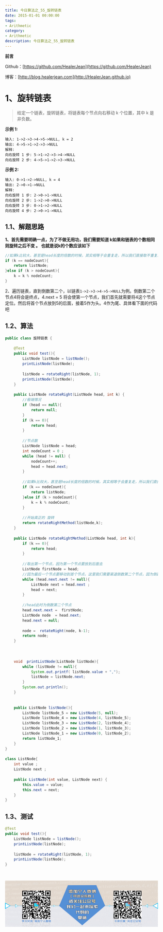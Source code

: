 ```yaml
---
title: 今日算法之_55_旋转链表
date: 2015-01-01 00:00:00
tags: 
- Arithmetic
category: 
- Arithmetic
description: 今日算法之_55_旋转链表
---
```


**前言**     

 Github：[https://github.com/HealerJean](https://github.com/HealerJean)         

 博客：[http://blog.healerjean.com](http://HealerJean.github.io)          



# 1、旋转链表
> 给定一个链表，旋转链表，将链表每个节点向右移动 k 个位置，其中 k 是非负数。
>
> 

**示例 1:**

```
输入: 1->2->3->4->5->NULL, k = 2
输出: 4->5->1->2->3->NULL
解释:
向右旋转 1 步: 5->1->2->3->4->NULL
向右旋转 2 步: 4->5->1->2->3->NULL
```

**示例 2:**

```
输入: 0->1->2->NULL, k = 4
输出: 2->0->1->NULL
解释:
向右旋转 1 步: 2->0->1->NULL
向右旋转 2 步: 1->2->0->NULL
向右旋转 3 步: 0->1->2->NULL
向右旋转 4 步: 2->0->1->NULL
```



## 1.1、解题思路 

**1、首先需要明确一点，为了不做无用功，我们需要知道 k如果和链表的个数相同则旋转之后不变  。  也就是说k的个数应该如下** 

```java
//如果k比较大，甚至是head长度的倍数的时候，其实相等于会重复走，所以我们直接取不重复的移动
if (k == nodeCount){
    return listNode;
}else if (k > nodeCount){
    k = k % nodeCount;
}
```

2、遍历链表，直到倒数第二个，以链表`1->2->3->4->5->NULL`为例。倒数第二个节点4将会是终点，4.next = 5 将会使第一个节点，我们首先就需要将4这个节点定位。然后将首个节点放到5的后面，接着5作为头。4作为尾、具体看下面的代码吧



## 1.2、算法

```java
public class 旋转链表 {

    @Test
    public void test(){
        ListNode listNode = listNode();
        printListNode(listNode);

        listNode = rotateRight(listNode, 1);
        printListNode(listNode);
    }

    public ListNode rotateRight(ListNode head, int k) {
        //极端情况
        if (head == null){
            return null;
        }
        if (k == 0){
            return head;
        }

        //节点数
        ListNode listNode = head;
        int nodeCount = 0 ;
        while (head != null) {
            nodeCount++;
            head = head.next;
        }

        //如果k比较大，甚至是head长度的倍数的时候，其实相等于会重复走，所以我们直接取不重复的移动
        if (k == nodeCount){
            return listNode;
        }else if (k > nodeCount){
            k = k % nodeCount;
        }

        //开始真正的 旋转
        return rotateRightMethod(listNode,k);
    }

    public ListNode rotateRightMethod(ListNode head, int k){
        if (k == 0){
            return head;
        }

        //取出第一个节点，因为第一个节点要放到后面去
        ListNode firstNode = head;
        //因为最后一个节点要移动到首个节点，这里我们需要渠道倒数第二个节点，因为倒数第二个节点将会作为最后一个节点
        while (head.next.next != null){
            ListNode next = head.next ;
            head = next;
        }

        //head此时为倒数第二个节点
        head.next.next =  firstNode;
        ListNode node  = head.next;
        head.next = null;

        node =  rotateRight(node, k-1);
        return node;
    }



    void  printListNode(ListNode listNode){
        while (listNode != null){
            System.out.printf( listNode.value + ",");
            listNode = listNode.next;
        }
        System.out.println();
    }


    public ListNode listNode(){
        ListNode listNode_5 = new ListNode(5, null);
        ListNode listNode_4 = new ListNode(4, listNode_5);
        ListNode listNode_3 = new ListNode(2, listNode_4);
        ListNode listNode_2 = new ListNode(1, listNode_3);
        ListNode listNode_1 = new ListNode(0, listNode_2);
        return listNode_1;
    }
}

class ListNode{
    int value ;
    ListNode next ;

    public ListNode(int value, ListNode next) {
        this.value = value;
        this.next = next;
    }
}

```




## 1.3、测试 

```java
@Test
public void test(){
    ListNode listNode = listNode();
    printListNode(listNode);

    listNode = rotateRight(listNode, 1);
    printListNode(listNode);
}
```





​          

![ContactAuthor](https://raw.githubusercontent.com/HealerJean/HealerJean.github.io/master/assets/img/artical_bottom.jpg)



<link rel="stylesheet" href="https://unpkg.com/gitalk/dist/gitalk.css">

<script src="https://unpkg.com/gitalk@latest/dist/gitalk.min.js"></script> 
<div id="gitalk-container"></div>    
 <script type="text/javascript">
    var gitalk = new Gitalk({
		clientID: `1d164cd85549874d0e3a`,
		clientSecret: `527c3d223d1e6608953e835b547061037d140355`,
		repo: `HealerJean.github.io`,
		owner: 'HealerJean',
		admin: ['HealerJean'],
		id: 'AAAAAAAAAAAAAAA',
    });
    gitalk.render('gitalk-container');
</script> 
